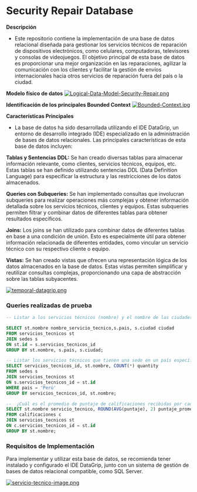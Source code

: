# Security Repair Database

**Descripción** 

- Este repositorio contiene la implementación de una base de datos relacional diseñada para gestionar los servicios técnicos de reparación de dispositivos electrónicos, como celulares, computadoras, televisores y consolas de videojuegos. El objetivo principal de esta base de datos es proporcionar una mejor organización en las reparaciones, agilizar la comunicación con los clientes y facilitar la gestión de envíos internacionales hacia otros servicios de reparación fuera del país o la ciudad.

**Modelo físico de datos**
[![Logical-Data-Model-Security-Repair.png](https://i.postimg.cc/kM8Drh7P/Logical-Data-Model-Security-Repair.png)](https://postimg.cc/mhLTCjcm)

**Identificación de los principales Bounded Context**
[![Bounded-Context.jpg](https://i.postimg.cc/vZSGxWGv/Bounded-Context.jpg)](https://postimg.cc/ZW3G1vB9)

**Características Principales** 
- La base de datos ha sido desarrollada utilizando el IDE DataGrip, un entorno de desarrollo integrado (IDE) especializado en la administración de bases de datos relacionales. Las principales características de esta base de datos incluyen:

**Tablas y Sentencias DDL:**  Se han creado diversas tablas para almacenar información relevante, como clientes, servicios técnicos, equipos, etc. Estas tablas se han definido utilizando sentencias DDL (Data Definition Language) para especificar la estructura y las restricciones de los datos almacenados.

**Queries con Subqueries:**  Se han implementado consultas que involucran subqueries para realizar operaciones más complejas y obtener información detallada sobre los servicios técnicos, clientes y equipos. Estas subqueries permiten filtrar y combinar datos de diferentes tablas para obtener resultados específicos.

**Joins:**  Los joins se han utilizado para combinar datos de diferentes tablas en base a una condición de unión. Esto es especialmente útil para obtener información relacionada de diferentes entidades, como vincular un servicio técnico con su respectivo cliente o equipo.

**Vistas:**  Se han creado vistas que ofrecen una representación lógica de los datos almacenados en la base de datos. Estas vistas permiten simplificar y reutilizar consultas complejas, proporcionando una capa de abstracción sobre las tablas subyacentes.

[![temporal-datagrip.png](https://i.postimg.cc/Dz5fnYJp/datagrip-SQL.png)](https://postimg.cc/2qbNxGxn)

### Queries realizadas de prueba
```sql
-- Listar a los servicios técnicos (nombre) y el nombre de las ciudades y el país en el cual se encuentran

SELECT st.nombre nombre_servicio_tecnico,s.pais, s.ciudad ciudad
FROM servicios_tecnicos st
JOIN sedes s
ON st.id = s.servicios_tecnicos_id
GROUP BY st.nombre, s.pais, s.ciudad;
```

``` sql
-- Listar los servicios técnicos que tienen una sede en un país específico.
SELECT servicios_tecnicos_id, st.nombre, COUNT(*) quantity
FROM sedes s
JOIN servicios_tecnicos st
ON s.servicios_tecnicos_id = st.id
WHERE pais = 'Perú'
GROUP BY servicios_tecnicos_id, st.nombre;
```
``` sql
--  ¿Cuál es el promedio de puntaje de calificaciones recibidas por cada servicio técnico?
SELECT st.nombre servicio_tecnico, ROUND(AVG(puntaje), 2) puntaje_promedio
FROM calificaciones c
JOIN servicios_tecnicos st
ON c.servicios_tecnicos_id = st.id
GROUP BY st.nombre;
```

### Requisitos de Implementación
Para implementar y utilizar esta base de datos, se recomienda tener instalado y configurado el IDE DataGrip, junto con un sistema de gestión de bases de datos relacional compatible, como SQL Server.

[![servicio-tecnico-image.png](https://i.postimg.cc/G2DMx1Gp/servicio-tecnico-image.png)](https://postimg.cc/N9g7QSNh)
